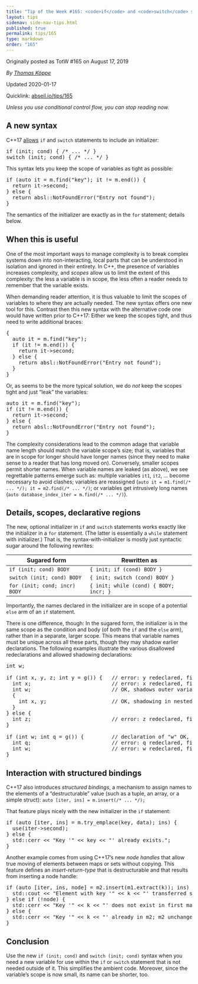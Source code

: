 ```yaml
---
title: "Tip of the Week #165: <code>if</code> and <code>switch</code> statements with initializers"
layout: tips
sidenav: side-nav-tips.html
published: true
permalink: tips/165
type: markdown
order: "165"
---
```


Originally posted as TotW #165 on August 17, 2019

*By [Thomas Köppe](mailto:tkoeppe@google.com)*

Updated 2020-01-17

Quicklink: [abseil.io/tips/165](https://abseil.io/tips/165)


*Unless you use conditional control flow, you can stop reading now.*

## A new syntax

C++17
[allows](http://www.open-std.org/jtc1/sc22/wg21/docs/papers/2016/p0305r1.html)
`if` and `switch` statements to include an initializer:

<pre class="prettyprint lang-cpp code">
if (init; cond) { /* ... */ }
switch (init; cond) { /* ... */ }
</pre>

This syntax lets you keep the scope of variables as tight as possible:

<pre class="prettyprint lang-cpp code">
if (auto it = m.find("key"); it != m.end()) {
  return it-&gt;second;
} else {
  return absl::NotFoundError("Entry not found");
}
</pre>

The semantics of the initializer are exactly as in the `for` statement; details
below.

## When this is useful

One of the most important ways to manage complexity is to break complex systems
down into non-interacting, local parts that can be understood in isolation and
ignored in their entirety. In C++, the presence of variables increases
complexity, and *scopes* allow us to limit the extent of this complexity: the
less a variable is in scope, the less often a reader needs to remember that the
variable exists.

When demanding reader attention, it is thus valuable to limit the scopes of
variables to where they are actually needed. The new syntax offers one new tool
for this. Contrast then this new syntax with the alternative code one would have
written prior to C++17: Either we keep the scopes tight, and thus need to write
additional braces:

<pre class="prettyprint lang-cpp code">
{
  auto it = m.find("key");
  if (it != m.end()) {
    return it-&gt;second;
  } else {
    return absl::NotFoundError("Entry not found");
  }
}
</pre>

Or, as seems to be the more typical solution, we do *not* keep the scopes tight
and just &ldquo;leak&rdquo; the variables:

<pre class="prettyprint lang-cpp code">
auto it = m.find("key");
if (it != m.end()) {
  return it-&gt;second;
} else {
  return absl::NotFoundError("Entry not found");
}
</pre>

The complexity considerations lead to the common adage that variable name length
should match the variable scope&rsquo;s size; that is, variables that are in
scope for longer should have longer names (since they need to make sense to a
reader that has long moved on). Conversely, smaller scopes permit shorter names.
When variable names are leaked (as above), we see regrettable patterns emerge
such as: multiple variables `it1`, `it2`, ... become necessary to avoid clashes;
variables are reassigned (`auto it = m1.find(/* ... */); it = m2.find(/* ...
*/)`; or variables get intrusively long names (`auto database_index_iter =
m.find(/* ... */)`).

## Details, scopes, declarative regions

The new, optional initializer in `if` and `switch` statements works exactly like
the initializer in a `for` statement. (The latter is essentially a `while`
statement with initializer.) That is, the syntax-with-initializer is mostly just
syntactic sugar around the following rewrites:

Sugared form                  | Rewritten as
----------------------------- | --------------------------------------
`if (init; cond) BODY`        | `{ init; if (cond) BODY }`
`switch (init; cond) BODY`    | `{ init; switch (cond) BODY }`
`for (init; cond; incr) BODY` | `{ init; while (cond) { BODY; incr; }`

Importantly, the names declared in the initializer are in scope of a potential
`else` arm of an `if` statement.

There is one difference, though: In the sugared form, the initializer is in the
same scope as the condition and body (of both the `if` and the `else` arm),
rather than in a separate, larger scope. This means that variable names must be
unique across all these parts, though they may shadow earlier declarations. The
following examples illustrate the various disallowed redeclarations and allowed
shadowing declarations:

<pre class="prettyprint lang-cpp code">
int w;

if (int x, y, z; int y = g()) {   // error: y redeclared, first declared in initializer
  int x;                          // error: x redeclared, first declared in initializer
  int w;                          // OK, shadows outer variable
  {
    int x, y;                     // OK, shadowing in nested scope is allowed
  }
} else {
  int z;                          // error: z redeclared, first declared in initializer
}

if (int w; int q = g()) {         // declaration of "w" OK, shadows outer variable
  int q;                          // error: q redeclared, first declared in condition
  int w;                          // error: w redeclared, first declared in initializer
}
</pre>

## Interaction with structured bindings

C++17 also introduces *structured bindings*, a mechanism to assign names to the
elements of a &ldquo;destructurable&rdquo; value (such as a tuple, an array, or
a simple struct): `auto [iter, ins] = m.insert(/* ... */);`

That feature plays nicely with the new initializer in the `if` statement:

<pre class="prettyprint lang-cpp code">
if (auto [iter, ins] = m.try_emplace(key, data); ins) {
  use(iter-&gt;second);
} else {
  std::cerr &lt;&lt; "Key '" &lt;&lt; key &lt;&lt; "' already exists.";
}
</pre>

Another example comes from using C++17&rsquo;s new *node handles* that allow
true moving of elements between maps or sets without copying. This feature
defines an *insert-return-type* that is destructurable and that results from
inserting a node handle:

<pre class="prettyprint lang-cpp code">
if (auto [iter, ins, node] = m2.insert(m1.extract(k)); ins) {
  std::cout &lt;&lt; "Element with key '" &lt;&lt; k &lt;&lt; "' transferred successfully";
} else if (!node) {
  std::cerr &lt;&lt; "Key '" &lt;&lt; k &lt;&lt; "' does not exist in first map.";
} else {
  std::cerr &lt;&lt; "Key '" &lt;&lt; k &lt;&lt; "' already in m2; m2 unchanged; m1 changed.";
}
</pre>

## Conclusion

Use the new `if (init; cond)` and `switch (init; cond)` syntax when you need a
new variable for use within the `if` or `switch` statement that is not needed
outside of it. This simplifies the ambient code. Moreover, since the
variable&rsquo;s scope is now small, its name can be shorter, too.
